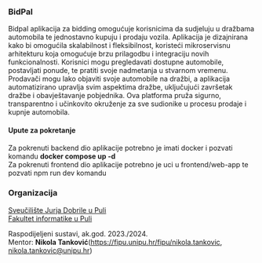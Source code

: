 ### BidPal

Bidpal aplikacija za bidding omogućuje korisnicima da sudjeluju u dražbama automobila te jednostavno kupuju i prodaju vozila. Aplikacija je dizajnirana kako bi omogućila skalabilnost i fleksibilnost, koristeći mikroservisnu arhitekturu koja omogućuje brzu prilagodbu i integraciju novih funkcionalnosti. Korisnici mogu pregledavati dostupne automobile, postavljati ponude, te pratiti svoje nadmetanja u stvarnom vremenu. Prodavači mogu lako objaviti svoje automobile na dražbi, a aplikacija automatizirano upravlja svim aspektima dražbe, uključujući završetak dražbe i obavještavanje pobjednika. Ova platforma pruža sigurno, transparentno i učinkovito okruženje za sve sudionike u procesu prodaje i kupnje automobila.  

#### Upute za pokretanje
Za pokrenuti backend dio aplikacije potrebno je imati docker i pozvati komandu **docker compose up -d**  
Za pokrenuti frontend dio aplikacije potrebno je uci u frontend/web-app te pozvati npm run dev komandu

### Organizacija
[Sveučilište Jurja Dobrile u Puli](http://www.unipu.hr/)  
[Fakultet informatike u Puli](https://fipu.unipu.hr/)  

Raspodijeljeni sustavi, ak.god. 2023./2024.  
Mentor: **Nikola Tanković**(https://fipu.unipu.hr/fipu/nikola.tankovic, nikola.tankovic@unipu.hr)
